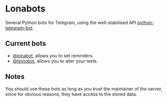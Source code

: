 # Lonabots
Several Python bots for Telegram, using the well-stabilised API
[python-telegram-bot](https://github.com/python-telegram-bot/python-telegram-bot).

## Current bots
* [@lonabot](https://t.me/lonabot), allows you to set reminders.
* [@textobot](https://t.me/textobot), allows you to alter your texts.

## Notes
You should use these bots as long as you trust the maintainer of the server,
since for obvious reasons, they have access to the stored data.
